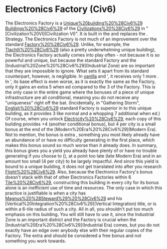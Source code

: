# Electronics Factory (Civ6)

The Electronics Factory is a [Unique%20building%20%28Civ6%29](unique) [Buildings%20%28Civ6%29](building) of the [Civilizations%20%28Civ6%29](civilization) in "[Civilization%20VI](Civilization VI)". It is built in the and replaces the .
Strategy.
The Electronics Factory is not much of an improvement over the standard [Factory%20%28Civ6%29](Factory). Unlike, for example, the [Tlachtli%20%28Civ6%29](Tlachtli) (also a pretty underwhelming unique building), the Electronics Factory actually comes into play often - not because it is so powerful and unique, but because the standard Factory and the [Industrial%20Zone%20%28Civ6%29](Industrial Zone) are so important that they are impossible to ignore. What sets it apart from its standard counterpart, however, is negligible. In [vanilla](vanilla) and ', it receives only 1 more . In ', its base effect is even worse, as it is exactly the same as the Factory, only it gains an extra 5 when ed compared to the 3 of the Factory. This is the only case in the entire game where the bonuses of a piece of unique infrastructure are all conditional, meaning you do not receive any "uniqueness" right off the bat. (Incidentally, in "Gathering Storm", [English%20%28Civ6%29](England's) standard Factory is superior in to this unique building, as it provides 3 like normal and a whopping 7 additional when ed.)
Of course, when you unlock [Electricity%20%28Civ6%29](Electricity), each copy of this building provides +4 (another conditional bonus), but 4 per city is a small bonus at the end of the [Modern%20Era%20%28Civ6%29](Modern Era). Not to mention, the bonus is extra , something you most likely already have an abundance of or have no difficulty generating in the first place, which makes this bonus sound so much worse than it already does. In summary, this bonus gives you a yield you already have plenty of or have no trouble generating if you choose to (), at a point too late (late Modern Era) and in an amount too small (4 per city) to be largely impactful. And since this yield is bound to a unique building, it does not get translated into after you research [Flight%20%28Civ6%29](Flight). Also, because the Electronics Factory's bonus doesn't stack with that of other Electronics Factories within 6 [Tile%20%28Civ6%29](tiles), constructing this building in every city for its bonus alone is an inefficient use of time and resources. The only case in which this practice is justifiable is when a city has [Magnus%20%28Steward%29%20%28Civ6%29](Magnus) and his [Vertical%20Integration%20%28Civ6%29](Vertical Integration) title, or is within a 6-tile radius of such a city.
All in all, you shouldn't put too much emphasis on this building. You will still have to use it, since the Industrial Zone is an important district and the Factory is crucial when the [Industrial%20Era%20%28Civ6%29](Industrial Era) comes, but you do not exactly have an edge over anybody else with their regular copies of the Factory. The extra and should be considered a free bonus and not something you work towards.